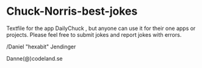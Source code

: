 # Chuck-Norris-best-jokes
Textfile for the app DailyChuck , but anyone can use it 
for their one apps or projects.
Please feel free to submit jokes and report jokes with errors.

/Daniel "hexabit" Jendinger

Danne(@)codeland.se

